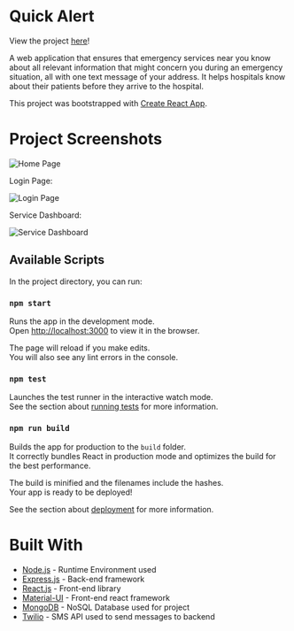 # Quick Alert

View the project [here](https://discover-more.herokuapp.com/)!

A web application that ensures that emergency services near you know about all relevant information that might concern you during an emergency situation, all with one text message of your address. It helps hospitals know about their patients before they arrive to the hospital.

This project was bootstrapped with [Create React App](https://github.com/facebook/create-react-app).

# Project Screenshots

![Home Page](https://github.com/eshaanc20/Quick-Alert/blob/master/public/quickalert.PNG)

Login Page:

![Login Page](https://github.com/eshaanc20/Quick-Alert/blob/master/public/quickalert2.PNG)

Service Dashboard:

![Service Dashboard](https://github.com/eshaanc20/Quick-Alert/blob/master/public/quickalert3.PNG)


## Available Scripts

In the project directory, you can run:

### `npm start`

Runs the app in the development mode.<br />
Open [http://localhost:3000](http://localhost:3000) to view it in the browser.

The page will reload if you make edits.<br />
You will also see any lint errors in the console.

### `npm test`

Launches the test runner in the interactive watch mode.<br />
See the section about [running tests](https://facebook.github.io/create-react-app/docs/running-tests) for more information.

### `npm run build`

Builds the app for production to the `build` folder.<br />
It correctly bundles React in production mode and optimizes the build for the best performance.

The build is minified and the filenames include the hashes.<br />
Your app is ready to be deployed!

See the section about [deployment](https://facebook.github.io/create-react-app/docs/deployment) for more information.


# Built With

* [Node.js](https://nodejs.org/en/) - Runtime Environment used
* [Express.js](https://expressjs.com/) - Back-end framework
* [React.js](https://reactjs.org/) - Front-end library
* [Material-UI](https://material-ui.com/) - Front-end react framework
* [MongoDB](https://www.mongodb.com/) - NoSQL Database used for project
* [Twilio](https://www.twilio.com/) - SMS API used to send messages to backend